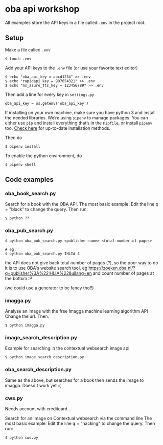 oba api workshop
================

All examples store the API keys in a file called `.env` in the project root.

## Setup

Make a file called `.env`

```
$ touch .env
```

Add your API keys to the `.env` file (or use your favorite text editor)

```
$ echo "oba_api_key = abcd1234" >> .env
$ echo "rapidapi_key = 987654321" >> .env
$ echo "ms_azure_tts_key = 123456789" >> .env
```

Then add a line for every key in `settings.py`

```
oba_api_key = os.getenv('oba_api_key')
```

If installing on your own machine, make sure you have python 3 and install the needed libraries. We’re using `pipenv` to manage packages. You can either use `pip` and install everything that’s in the `Pipfile`, or install `pipenv` too. [Check here](https://github.com/pypa/pipenv) for up-to-date installation methods.

Then do

```
$ pipenv install
```

To enable the python environment, do

```
$ pipenv shell
```

## Code examples

### oba_book_search.py

Search for a book with the OBA API.
The most basic example. Edit the line q = "black" to change the query.
Then run:

```
$ python ??
```

### oba_pub_search.py


```
$ python oba_pub_search.py <publisher-name> <total-number-of-pages>

# eg:
$ python oba_pub_search.py IHLIA 4
```

the API does not give back total number of pages (?), so the poor way to do it is to use OBA's website search tool, eg <https://zoeken.oba.nl/?q=publisher%3A%22IHLIA%22&uilang=en> and count number of pages at the bottom :P

(we could use a generator to be fancy tho!!)

### imagga.py

Analyse an image with the free Imagga machine learning algorithm API
Change the url. Then:

```
$ python imagga.py
```

### image_search_description.py

Example for searching in the contextual websearch image api

```
$ python image_search_description.py
```

### oba_search_description.py

Same as the above, but searches for a book then sends the image to imagga.
Doesn't work yet :(

### cws.py

Needs account with creditcard...

Search for an image on Contextual websearch via the command line
The most basic example. Edit the line q = "hacking" to change the query.
Then run:

```
$ python cws.py
```
